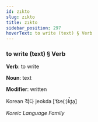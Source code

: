 ```yaml
---
id: zıkto
slug: zıkto
title: zıkto
sidebar_position: 297
hoverText: to write (text) § Verb
---
```


### to write (text) § Verb

**Verb**: to write

**Noun**: text

**Modifier**: written

Korean 적다 jeokda [ˈt͡ɕɘ(ː)k̚t͈a̠]

*Koreic Language Family*